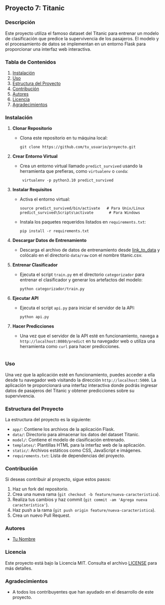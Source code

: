 ## Proyecto 7: Titanic  

### Descripción
Este proyecto utiliza el famoso dataset del Titanic para entrenar un modelo de clasificación que predice la supervivencia de los pasajeros. El modelo y el procesamiento de datos se implementan en un entorno Flask para proporcionar una interfaz web interactiva.

### Tabla de Contenidos
1. [Instalación](#instalación)
2. [Uso](#uso)
3. [Estructura del Proyecto](#estructura-del-proyecto)
4. [Contribución](#contribución)
5. [Autores](#autores)
6. [Licencia](#licencia)
7. [Agradecimientos](#agradecimientos)

### Instalación

1. **Clonar Repositorio**
   - Clona este repositorio en tu máquina local:
     ```
     git clone https://github.com/tu_usuario/proyecto.git
     ```

2. **Crear Entorno Virtual**
   - Crea un entorno virtual llamado `predict_survived` usando la herramienta que prefieras, como `virtualenv` o `conda`:
     ```
      virtualenv -p python3.10 predict_survived
     ```

3. **Instalar Requisitos**
   - Activa el entorno virtual:
     ```
     source predict_survived/bin/activate   # Para Unix/Linux
     predict_survived\Scripts\activate       # Para Windows
     ```
   - Instala los paquetes requeridos listados en `requirements.txt`:
     ```
     pip install -r requirements.txt
     ```

4. **Descargar Datos de Entrenamiento**
   - Descarga el archivo de datos de entrenamiento desde [link_to_data](https://example.com/data.csv) y colócalo en el directorio `data/raw` con el nombre titanic.csv.

5. **Entrenar Clasificador**
   - Ejecuta el script `train.py` en el directorio `categorizador` para entrenar el clasificador y generar los artefactos del modelo:
     ```
     python categorizador/train.py
     ```

6. **Ejecutar API**
   - Ejecuta el script `api.py` para iniciar el servidor de la API:
     ```
     python api.py
     ```

7. **Hacer Predicciones**
   - Una vez que el servidor de la API esté en funcionamiento, navega a `http://localhost:8080/predict` en tu navegador web o utiliza una herramienta como `curl` para hacer predicciones.
    ```

### Uso
Una vez que la aplicación esté en funcionamiento, puedes acceder a ella desde tu navegador web visitando la dirección `http://localhost:5000`. La aplicación te proporcionará una interfaz interactiva donde podrás ingresar datos de pasajeros del Titanic y obtener predicciones sobre su supervivencia.

### Estructura del Proyecto
La estructura del proyecto es la siguiente:

- `app/`: Contiene los archivos de la aplicación Flask.
- `data/`: Directorio para almacenar los datos del dataset Titanic.
- `model/`: Contiene el modelo de clasificación entrenado.
- `templates/`: Plantillas HTML para la interfaz web de la aplicación.
- `static/`: Archivos estáticos como CSS, JavaScript e imágenes.
- `requirements.txt`: Lista de dependencias del proyecto.

### Contribución
Si deseas contribuir al proyecto, sigue estos pasos:

1. Haz un fork del repositorio.
2. Crea una nueva rama (`git checkout -b feature/nueva-caracteristica`).
3. Realiza tus cambios y haz commit (`git commit -am 'Agrega nueva característica'`).
4. Haz push a la rama (`git push origin feature/nueva-caracteristica`).
5. Crea un nuevo Pull Request.

### Autores
- [Tu Nombre](https://github.com/tu_usuario)

### Licencia
Este proyecto está bajo la Licencia MIT. Consulta el archivo [LICENSE](LICENSE) para más detalles.

### Agradecimientos
- A todos los contribuyentes que han ayudado en el desarrollo de este proyecto.